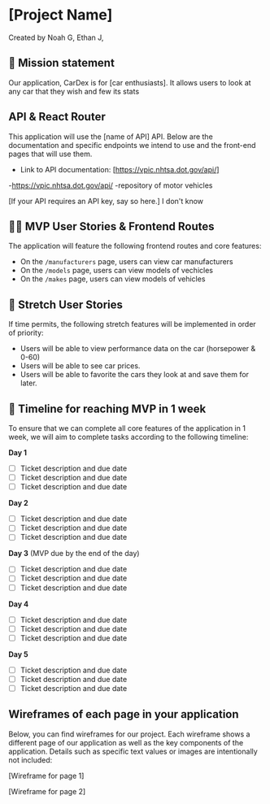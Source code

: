 # [Project Name]

Created by Noah G, Ethan J, 

## 🚀 Mission statement

Our application, CarDex is for [car enthusiasts]. It allows users to look at any car that they wish and few its stats

## API & React Router

This application will use the [name of API] API. Below are the documentation and specific endpoints we intend to use and the front-end pages that will use them.

- Link to API documentation: [https://vpic.nhtsa.dot.gov/api/]

-https://vpic.nhtsa.dot.gov/api/
  -repository of motor vehicles

[If your API requires an API key, say so here.] I don't know


## 👩‍💻 MVP User Stories & Frontend Routes

The application will feature the following frontend routes and core features:

* On the `/manufacturers` page, users can view car manufacturers
* On the `/models` page, users can view models of vechicles
* On the `/makes` page, users can view models of vehicles


## 🤔 Stretch User Stories

If time permits, the following stretch features will be implemented in order of priority:

* Users will be able to view performance data on the car (horsepower & 0-60)
* Users will be able to see car prices.
* Users will be able to favorite the cars they look at and save them for later.



## 📆 Timeline for reaching MVP in 1 week

To ensure that we can complete all core features of the application in 1 week, we will aim to complete tasks according to the following timeline:

**Day 1**
- [ ] Ticket description and due date
- [ ] Ticket description and due date
- [ ] Ticket description and due date

**Day 2**
- [ ] Ticket description and due date
- [ ] Ticket description and due date
- [ ] Ticket description and due date

**Day 3** (MVP due by the end of the day)
- [ ] Ticket description and due date
- [ ] Ticket description and due date
- [ ] Ticket description and due date

**Day 4**
- [ ] Ticket description and due date
- [ ] Ticket description and due date
- [ ] Ticket description and due date

**Day 5**
- [ ] Ticket description and due date
- [ ] Ticket description and due date
- [ ] Ticket description and due date

## Wireframes of each page in your application

Below, you can find wireframes for our project. Each wireframe shows a different page of our application as well as the key components of the application. Details such as specific text values or images are intentionally not included:

[Wireframe for page 1]

[Wireframe for page 2]
